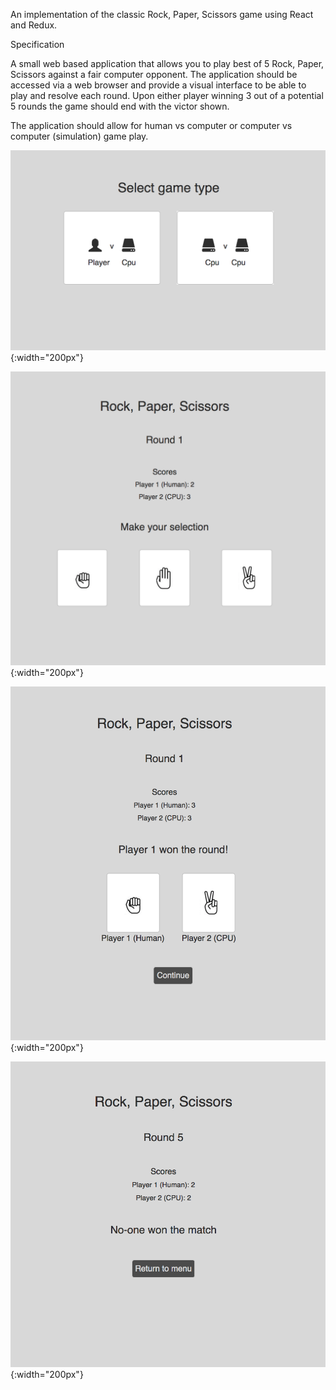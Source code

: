 An implementation of the classic Rock, Paper, Scissors game using React and Redux.

Specification

A small web based application that allows you to play best of 5 Rock, Paper, Scissors against a fair computer opponent. The application should be accessed via a web browser and provide a visual interface to be able to play and resolve each round. Upon either player winning 3 out of a potential 5 rounds the game should end with the victor shown.

The application should allow for human vs computer or computer vs computer (simulation) game play.

![alt text](ux/image-1.png?raw=true "Menu"){:width="200px"}

![alt text](ux/image-2.png?raw=true "Game"){:width="200px"}

![alt text](ux/image-3.png?raw=true "Round complete"){:width="200px"}

![alt text](ux/image-4.png?raw=true "Game complete"){:width="200px"}
